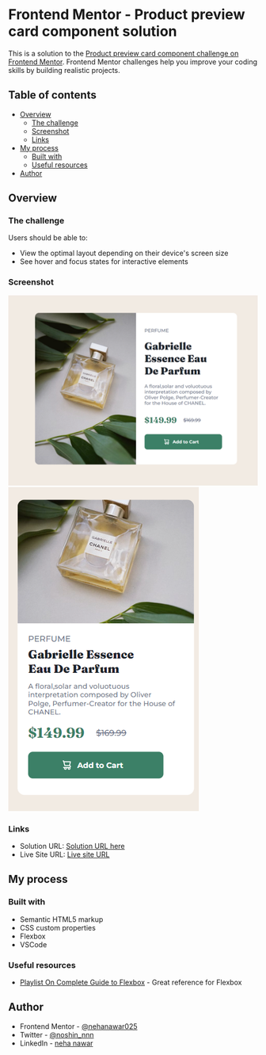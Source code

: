 # Frontend Mentor - Product preview card component solution

This is a solution to the [Product preview card component challenge on Frontend Mentor](https://www.frontendmentor.io/challenges/product-preview-card-component-GO7UmttRfa). Frontend Mentor challenges help you improve your coding skills by building realistic projects. 

## Table of contents

- [Overview](#overview)
  - [The challenge](#the-challenge)
  - [Screenshot](#screenshot)
  - [Links](#links)
- [My process](#my-process)
  - [Built with](#built-with)
  - [Useful resources](#useful-resources)
- [Author](#author)

## Overview

### The challenge

Users should be able to:

- View the optimal layout depending on their device's screen size
- See hover and focus states for interactive elements

### Screenshot

![](/images/Screenshot_Desktop.png)
![](/images/Screenshot_mobile.png)


### Links

- Solution URL: [Solution URL here](https://github.com/nehanawar025/product-preview-card-component)
- Live Site URL: [Live site URL](https://your-live-site-url.com)


## My process

### Built with

- Semantic HTML5 markup
- CSS custom properties
- Flexbox
- VSCode

### Useful resources

- [Playlist On  Complete Guide to Flexbox](https://www.youtube.com/playlist?list=PLqYFXd9GTRVXlSvi1DeY34BAq5ATZCqY2) - Great reference for Flexbox


## Author

- Frontend Mentor - [@nehanawar025](https://www.frontendmentor.io/profile/nehanawar025)
- Twitter - [@noshin_nnn](https://twitter.com/noshin_nnn)
- LinkedIn - [neha nawar](https://www.linkedin.com/in/neha-nawar-7b00bb226/)


